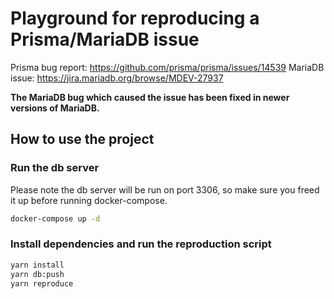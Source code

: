 Playground for reproducing a Prisma/MariaDB issue 
=

Prisma bug report: https://github.com/prisma/prisma/issues/14539
MariaDB issue: https://jira.mariadb.org/browse/MDEV-27937

**The MariaDB bug which caused the issue has been fixed in newer versions of MariaDB.**

## How to use the project

### Run the db server

Please note the db server will be run on port 3306, so make sure you freed it up before running docker-compose.

```bash
docker-compose up -d
```

### Install dependencies and run the reproduction script

```bash
yarn install
yarn db:push
yarn reproduce
```
